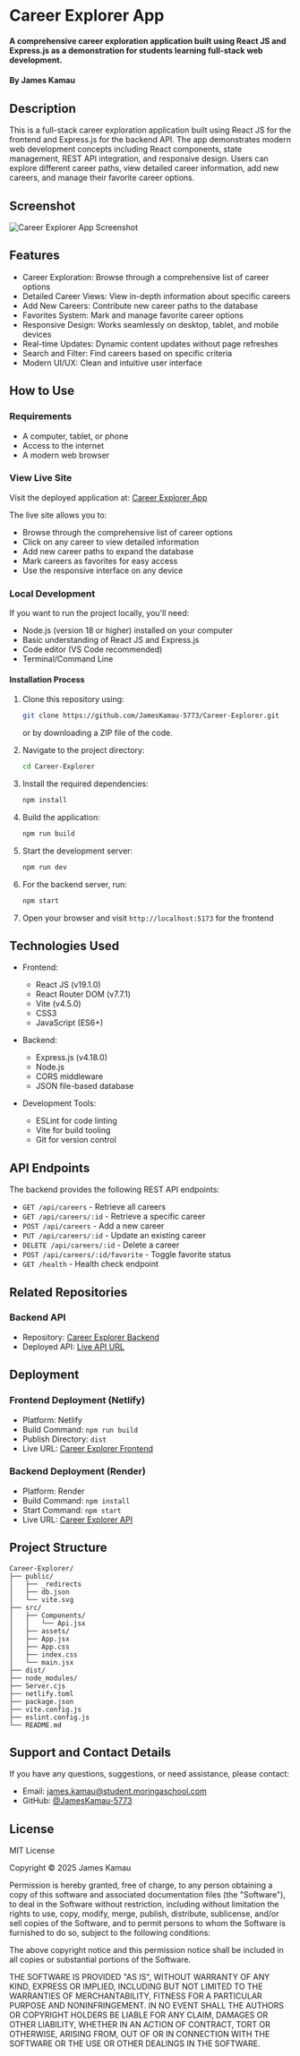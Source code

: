 # Career Explorer App

#### A comprehensive career exploration application built using React JS and Express.js as a demonstration for students learning full-stack web development.

#### By **James Kamau**

## Description

This is a full-stack career exploration application built using React JS for the frontend and Express.js for the backend API. The app demonstrates modern web development concepts including React components, state management, REST API integration, and responsive design. Users can explore different career paths, view detailed career information, add new careers, and manage their favorite career options.

## Screenshot

![Career Explorer App Screenshot](./public/career-explorer-screenshot.png)

## Features

- Career Exploration: Browse through a comprehensive list of career options
- Detailed Career Views: View in-depth information about specific careers
- Add New Careers: Contribute new career paths to the database
- Favorites System: Mark and manage favorite career options
- Responsive Design: Works seamlessly on desktop, tablet, and mobile devices
- Real-time Updates: Dynamic content updates without page refreshes
- Search and Filter: Find careers based on specific criteria
- Modern UI/UX: Clean and intuitive user interface

## How to Use

### Requirements

- A computer, tablet, or phone
- Access to the internet
- A modern web browser

### View Live Site

Visit the deployed application at: [Career Explorer App](https://jameskamau-career-explorer.netlify.app/)

The live site allows you to:

- Browse through the comprehensive list of career options
- Click on any career to view detailed information
- Add new career paths to expand the database
- Mark careers as favorites for easy access
- Use the responsive interface on any device

### Local Development

If you want to run the project locally, you'll need:

- Node.js (version 18 or higher) installed on your computer
- Basic understanding of React JS and Express.js
- Code editor (VS Code recommended)
- Terminal/Command Line

#### Installation Process

1. Clone this repository using:

   ```bash
   git clone https://github.com/JamesKamau-5773/Career-Explorer.git
   ```

   or by downloading a ZIP file of the code.

2. Navigate to the project directory:

   ```bash
   cd Career-Explorer
   ```

3. Install the required dependencies:

   ```bash
   npm install
   ```

4. Build the application:

   ```bash
   npm run build
   ```

5. Start the development server:

   ```bash
   npm run dev
   ```

6. For the backend server, run:

   ```bash
   npm start
   ```

7. Open your browser and visit `http://localhost:5173` for the frontend

## Technologies Used

- Frontend:
  - React JS (v19.1.0)
  - React Router DOM (v7.7.1)
  - Vite (v4.5.0)
  - CSS3
  - JavaScript (ES6+)

- Backend:
  - Express.js (v4.18.0)
  - Node.js
  - CORS middleware
  - JSON file-based database

- Development Tools:
  - ESLint for code linting
  - Vite for build tooling
  - Git for version control

## API Endpoints

The backend provides the following REST API endpoints:

- `GET /api/careers` - Retrieve all careers
- `GET /api/careers/:id` - Retrieve a specific career
- `POST /api/careers` - Add a new career
- `PUT /api/careers/:id` - Update an existing career
- `DELETE /api/careers/:id` - Delete a career
- `POST /api/careers/:id/favorite` - Toggle favorite status
- `GET /health` - Health check endpoint

## Related Repositories

### Backend API

- Repository: [Career Explorer Backend](https://github.com/JamesKamau-5773/Career-Explorer)
- Deployed API: [Live API URL](https://career-explorer-4.onrender.com)

## Deployment

### Frontend Deployment (Netlify)
- Platform: Netlify
- Build Command: `npm run build`
- Publish Directory: `dist`
- Live URL: [Career Explorer Frontend](https://jameskamau-career-explorer.netlify.app/)

### Backend Deployment (Render)
- Platform: Render
- Build Command: `npm install`
- Start Command: `npm start`
- Live URL: [Career Explorer API](https://career-explorer-4.onrender.com)

## Project Structure

```
Career-Explorer/
├── public/
│   ├── _redirects
│   ├── db.json
│   └── vite.svg
├── src/
│   ├── Components/
│   │   └── Api.jsx
│   ├── assets/
│   ├── App.jsx
│   ├── App.css
│   ├── index.css
│   └── main.jsx
├── dist/
├── node_modules/
├── Server.cjs
├── netlify.toml
├── package.json
├── vite.config.js
├── eslint.config.js
└── README.md
```

## Support and Contact Details

If you have any questions, suggestions, or need assistance, please contact:

- Email: <james.kamau@student.moringaschool.com>
- GitHub: [@JamesKamau-5773](https://github.com/JamesKamau-5773)

## License

MIT License

Copyright &copy; 2025 James Kamau

Permission is hereby granted, free of charge, to any person obtaining a copy of this software and associated documentation files (the "Software"), to deal in the Software without restriction, including without limitation the rights to use, copy, modify, merge, publish, distribute, sublicense, and/or sell copies of the Software, and to permit persons to whom the Software is furnished to do so, subject to the following conditions:

The above copyright notice and this permission notice shall be included in all copies or substantial portions of the Software.

THE SOFTWARE IS PROVIDED "AS IS", WITHOUT WARRANTY OF ANY KIND, EXPRESS OR IMPLIED, INCLUDING BUT NOT LIMITED TO THE WARRANTIES OF MERCHANTABILITY, FITNESS FOR A PARTICULAR PURPOSE AND NONINFRINGEMENT. IN NO EVENT SHALL THE AUTHORS OR COPYRIGHT HOLDERS BE LIABLE FOR ANY CLAIM, DAMAGES OR OTHER LIABILITY, WHETHER IN AN ACTION OF CONTRACT, TORT OR OTHERWISE, ARISING FROM, OUT OF OR IN CONNECTION WITH THE SOFTWARE OR THE USE OR OTHER DEALINGS IN THE SOFTWARE.